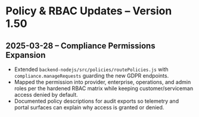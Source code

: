 # Policy & RBAC Updates – Version 1.50

## 2025-03-28 – Compliance Permissions Expansion
- Extended `backend-nodejs/src/policies/routePolicies.js` with `compliance.manageRequests` guarding the new GDPR endpoints.
- Mapped the permission into provider, enterprise, operations, and admin roles per the hardened RBAC matrix while keeping customer/serviceman access denied by default.
- Documented policy descriptions for audit exports so telemetry and portal surfaces can explain why access is granted or denied.
